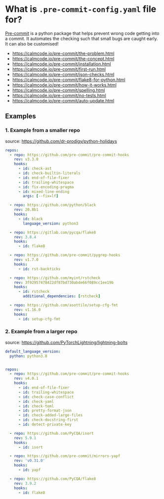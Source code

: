 # What is `.pre-commit-config.yaml` file for?

[Pre-commit](https://pre-commit.com/) is a python package that helps prevent wrong code getting into a commit. 
It automates the checking such that small bugs are caught early. It can also be customised!

- https://calmcode.io/pre-commit/the-problem.html
- https://calmcode.io/pre-commit/the-concept.html
- https://calmcode.io/pre-commit/installation.html
- https://calmcode.io/pre-commit/first-run.html
- https://calmcode.io/pre-commit/json-checks.html
- https://calmcode.io/pre-commit/flake8-for-python.html
- https://calmcode.io/pre-commit/how-it-works.html
- https://calmcode.io/pre-commit/spelling.html
- https://calmcode.io/pre-commit/no-tests.html
- https://calmcode.io/pre-commit/auto-update.html

## Examples

### 1. Example from a smaller repo

source: https://github.com/dr-prodigy/python-holidays

```yml
repos:
  - repo: https://github.com/pre-commit/pre-commit-hooks
    rev: v3.3.0
    hooks:
      - id: check-ast
      - id: check-builtin-literals
      - id: end-of-file-fixer
      - id: trailing-whitespace
      - id: fix-encoding-pragma
      - id: mixed-line-ending
        args: [--fix=lf]

  - repo: https://github.com/python/black
    rev: 20.8b1
    hooks:
      - id: black
        language_version: python3

  - repo: https://gitlab.com/pycqa/flake8
    rev: 3.8.4
    hooks:
      - id: flake8

  - repo: https://github.com/pre-commit/pygrep-hooks
    rev: v1.7.0
    hooks:
      - id: rst-backticks

  - repo: https://github.com/myint/rstcheck
    rev: 3f92957478422df87bd730abde66f089cc1ee19b
    hooks:
      - id: rstcheck
        additional_dependencies: [rstcheck]

  - repo: https://github.com/asottile/setup-cfg-fmt
    rev: v1.16.0
    hooks:
      - id: setup-cfg-fmt
```

### 2. Example from a larger repo

source: https://github.com/PyTorchLightning/lightning-bolts

```yml
default_language_version:
  python: python3.8


repos:
  - repo: https://github.com/pre-commit/pre-commit-hooks
    rev: v4.0.1
    hooks:
      - id: end-of-file-fixer
      - id: trailing-whitespace
      - id: check-case-conflict
      - id: check-yaml
      - id: check-toml
      - id: pretty-format-json
      - id: check-added-large-files
      - id: check-docstring-first
      - id: detect-private-key

  - repo: https://github.com/PyCQA/isort
    rev: 5.9.1
    hooks:
      - id: isort

  - repo: https://github.com/pre-commit/mirrors-yapf
    rev: 'v0.31.0'
    hooks:
      - id: yapf

  - repo: https://github.com/PyCQA/flake8
    rev: 3.9.2
    hooks:
      - id: flake8
```
